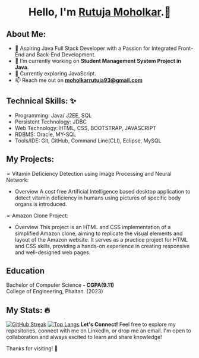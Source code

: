 <h1 align="center">Hello, I'm <a href="https://www.linkedin.com/in/rutuja-moholkar-b9036020a?utm_source=share&utm_campaign=share_via&utm_content=profile&utm_medium=android_app" target="_blank">Rutuja Moholkar</a>.👋</h1>

  
## About Me:
- 🚀 Aspiring Java Full Stack Developer with a Passion for Integrated Front-End and Back-End Development.
- 🔭 I’m currently working on **Student Management System Project in Java**.
- 🌱 Currently exploring JavaScript.
- 📫 Reach me out on **<a href="mailto:moholkarrutuja93@gmail.com" target="_blank">moholkarrutuja93@gmail.com</a>**
  

## Technical Skills: ✨ 
* Programming: Java/ J2EE, SQL
* Persistent Technology: JDBC
* Web Technology: HTML, CSS, BOOTSTRAP, JAVASCRIPT
* RDBMS: Oracle, MY-SQL
* Tools/IDE: Git, GitHub, Command Line(CLI), Eclipse, MySQL


## My Projects: 

➢ Vitamin Deficiency Detection using Image Processing and Neural Network: 
* Overview
  A cost free Artificial Intelligence based desktop application to detect vitamin deficiency in humans using pictures of specific body organs is introduced.

➢ Amazon Clone Project: 
* Overview
  This project is an HTML and CSS implementation of a simplified Amazon clone, aiming to replicate the visual elements and layout of the Amazon website. It serves as a practice project for HTML and CSS skills, providing a hands-on experience in creating responsive and well-designed web pages.

  
## Education
Bachelor of Computer Science **- CGPA(9.11)** <br>
College of Engineering, Phaltan. (2023)

## My Stats: :fire: 

[![GitHub Streak](https://github-readme-streak-stats.herokuapp.com?user=Abhishek1061&theme=transparent&hide_border=true&date_format=M%20j%5B%2C%20Y%5D)](https://git.io/streak-stats)
[![Top Langs](https://github-readme-stats.vercel.app/api/top-langs/?username=Abhishek1061&layout=compact&theme=vision-friendly-dark)](https://github.com/anuraghazra/github-readme-stats)
**Let's Connect!**
Feel free to explore my repositories, connect with me on LinkedIn, or drop me an email. I'm open to collaboration and always excited to learn and share knowledge!

Thanks for visiting! 🚀



